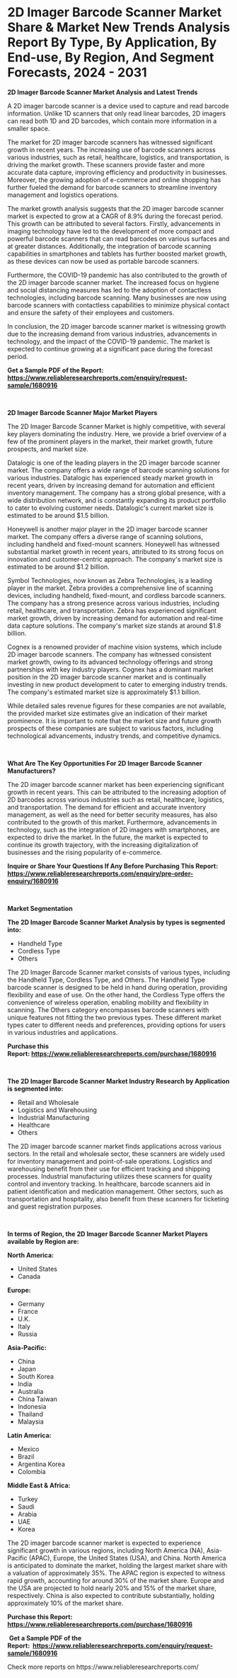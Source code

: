 <p><h1>2D Imager Barcode Scanner Market Share & Market New Trends Analysis Report By Type, By Application, By End-use, By Region, And Segment Forecasts, 2024 - 2031</h1></p><p><strong>2D Imager Barcode Scanner Market Analysis and Latest Trends</strong></p>
<p><p>A 2D imager barcode scanner is a device used to capture and read barcode information. Unlike 1D scanners that only read linear barcodes, 2D imagers can read both 1D and 2D barcodes, which contain more information in a smaller space.</p><p>The market for 2D imager barcode scanners has witnessed significant growth in recent years. The increasing use of barcode scanners across various industries, such as retail, healthcare, logistics, and transportation, is driving the market growth. These scanners provide faster and more accurate data capture, improving efficiency and productivity in businesses. Moreover, the growing adoption of e-commerce and online shopping has further fueled the demand for barcode scanners to streamline inventory management and logistics operations.</p><p>The market growth analysis suggests that the 2D imager barcode scanner market is expected to grow at a CAGR of 8.9% during the forecast period. This growth can be attributed to several factors. Firstly, advancements in imaging technology have led to the development of more compact and powerful barcode scanners that can read barcodes on various surfaces and at greater distances. Additionally, the integration of barcode scanning capabilities in smartphones and tablets has further boosted market growth, as these devices can now be used as portable barcode scanners.</p><p>Furthermore, the COVID-19 pandemic has also contributed to the growth of the 2D imager barcode scanner market. The increased focus on hygiene and social distancing measures has led to the adoption of contactless technologies, including barcode scanning. Many businesses are now using barcode scanners with contactless capabilities to minimize physical contact and ensure the safety of their employees and customers.</p><p>In conclusion, the 2D imager barcode scanner market is witnessing growth due to the increasing demand from various industries, advancements in technology, and the impact of the COVID-19 pandemic. The market is expected to continue growing at a significant pace during the forecast period.</p></p>
<p><strong>Get a Sample PDF of the Report:&nbsp; <a href="https://www.reliableresearchreports.com/enquiry/request-sample/1680916">https://www.reliableresearchreports.com/enquiry/request-sample/1680916</a></strong></p>
<p>&nbsp;</p>
<p><strong>2D Imager Barcode Scanner Major Market Players</strong></p>
<p><p>The 2D Imager Barcode Scanner Market is highly competitive, with several key players dominating the industry. Here, we provide a brief overview of a few of the prominent players in the market, their market growth, future prospects, and market size.</p><p>Datalogic is one of the leading players in the 2D imager barcode scanner market. The company offers a wide range of barcode scanning solutions for various industries. Datalogic has experienced steady market growth in recent years, driven by increasing demand for automation and efficient inventory management. The company has a strong global presence, with a wide distribution network, and is constantly expanding its product portfolio to cater to evolving customer needs. Datalogic's current market size is estimated to be around $1.5 billion.</p><p>Honeywell is another major player in the 2D imager barcode scanner market. The company offers a diverse range of scanning solutions, including handheld and fixed-mount scanners. Honeywell has witnessed substantial market growth in recent years, attributed to its strong focus on innovation and customer-centric approach. The company's market size is estimated to be around $1.2 billion.</p><p>Symbol Technologies, now known as Zebra Technologies, is a leading player in the market. Zebra provides a comprehensive line of scanning devices, including handheld, fixed-mount, and cordless barcode scanners. The company has a strong presence across various industries, including retail, healthcare, and transportation. Zebra has experienced significant market growth, driven by increasing demand for automation and real-time data capture solutions. The company's market size stands at around $1.8 billion.</p><p>Cognex is a renowned provider of machine vision systems, which include 2D imager barcode scanners. The company has witnessed consistent market growth, owing to its advanced technology offerings and strong partnerships with key industry players. Cognex has a dominant market position in the 2D imager barcode scanner market and is continually investing in new product development to cater to emerging industry trends. The company's estimated market size is approximately $1.1 billion.</p><p>While detailed sales revenue figures for these companies are not available, the provided market size estimates give an indication of their market prominence. It is important to note that the market size and future growth prospects of these companies are subject to various factors, including technological advancements, industry trends, and competitive dynamics.</p></p>
<p>&nbsp;</p>
<p><strong>What Are The Key Opportunities For 2D Imager Barcode Scanner Manufacturers?</strong></p>
<p><p>The 2D imager barcode scanner market has been experiencing significant growth in recent years. This can be attributed to the increasing adoption of 2D barcodes across various industries such as retail, healthcare, logistics, and transportation. The demand for efficient and accurate inventory management, as well as the need for better security measures, has also contributed to the growth of this market. Furthermore, advancements in technology, such as the integration of 2D imagers with smartphones, are expected to drive the market. In the future, the market is expected to continue its growth trajectory, with the increasing digitalization of businesses and the rising popularity of e-commerce.</p></p>
<p><strong>Inquire or Share Your Questions If Any Before Purchasing This Report: <a href="https://www.reliableresearchreports.com/enquiry/pre-order-enquiry/1680916">https://www.reliableresearchreports.com/enquiry/pre-order-enquiry/1680916</a></strong></p>
<p>&nbsp;</p>
<p><strong>Market Segmentation</strong></p>
<p><strong>The 2D Imager Barcode Scanner Market Analysis by types is segmented into:</strong></p>
<p><ul><li>Handheld Type</li><li>Cordless Type</li><li>Others</li></ul></p>
<p><p>The 2D Imager Barcode Scanner market consists of various types, including the Handheld Type, Cordless Type, and Others. The Handheld Type barcode scanner is designed to be held in hand during operation, providing flexibility and ease of use. On the other hand, the Cordless Type offers the convenience of wireless operation, enabling mobility and flexibility in scanning. The Others category encompasses barcode scanners with unique features not fitting the two previous types. These different market types cater to different needs and preferences, providing options for users in various industries and applications.</p></p>
<p><strong>Purchase this Report:&nbsp;<a href="https://www.reliableresearchreports.com/purchase/1680916">https://www.reliableresearchreports.com/purchase/1680916</a></strong></p>
<p>&nbsp;</p>
<p><strong>The 2D Imager Barcode Scanner Market Industry Research by Application is segmented into:</strong></p>
<p><ul><li>Retail and Wholesale</li><li>Logistics and Warehousing</li><li>Industrial Manufacturing</li><li>Healthcare</li><li>Others</li></ul></p>
<p><p>The 2D imager barcode scanner market finds applications across various sectors. In the retail and wholesale sector, these scanners are widely used for inventory management and point-of-sale operations. Logistics and warehousing benefit from their use for efficient tracking and shipping processes. Industrial manufacturing utilizes these scanners for quality control and inventory tracking. In healthcare, barcode scanners aid in patient identification and medication management. Other sectors, such as transportation and hospitality, also benefit from these scanners for ticketing and guest registration purposes.</p></p>
<p>&nbsp;</p>
<p><strong>In terms of Region, the 2D Imager Barcode Scanner Market Players available by Region are:</strong></p>
<p>
    <p> <strong> North America: </strong>
        <ul>
            <li>United States</li>
            <li>Canada</li>
        </ul>
        </p> 
    <p> <strong> Europe: </strong>
        <ul>
            <li>Germany</li>
            <li>France</li>
            <li>U.K.</li>
            <li>Italy</li>
            <li>Russia</li>
        </ul>
        </p> 
    <p> <strong> Asia-Pacific: </strong>
        <ul>
            <li>China</li>
            <li>Japan</li>
            <li>South Korea</li>
            <li>India</li>
            <li>Australia</li>
            <li>China Taiwan</li>
            <li>Indonesia</li>
            <li>Thailand</li>
            <li>Malaysia</li>
        </ul>
        </p> 
    <p> <strong> Latin America: </strong>
        <ul>
            <li>Mexico</li>
            <li>Brazil</li>
            <li>Argentina Korea</li>
            <li>Colombia</li>
        </ul>
        </p> 
    <p> <strong> Middle East & Africa: </strong>
        <ul>
            <li>Turkey</li>
            <li>Saudi</li>
            <li>Arabia</li>
            <li>UAE</li>
            <li>Korea</li>
        </ul>
    </p>
    </p>
<p><p>The 2D imager barcode scanner market is expected to experience significant growth in various regions, including North America (NA), Asia-Pacific (APAC), Europe, the United States (USA), and China. North America is anticipated to dominate the market, holding the largest market share with a valuation of approximately 35%. The APAC region is expected to witness rapid growth, accounting for around 30% of the market share. Europe and the USA are projected to hold nearly 20% and 15% of the market share, respectively. China is also expected to contribute substantially, holding approximately 10% of the market share.</p></p>
<p><strong>Purchase this Report: <a href="https://www.reliableresearchreports.com/purchase/1680916">https://www.reliableresearchreports.com/purchase/1680916</a></strong></p>
<p>&nbsp;<strong>Get a Sample PDF of the Report:&nbsp;&nbsp;<a href="https://www.reliableresearchreports.com/enquiry/request-sample/1680916">https://www.reliableresearchreports.com/enquiry/request-sample/1680916</a></strong></p>
<p><strong></strong></p>
<p>Check more reports on https://www.reliableresearchreports.com/</p>